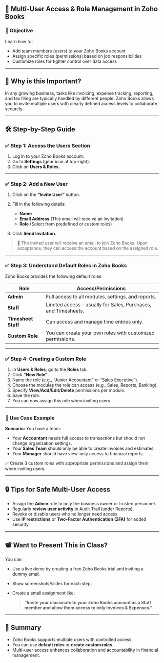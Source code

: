 ## 🧾 **Multi-User Access & Role Management in Zoho Books**

### 📌 **Objective**

Learn how to:

* Add team members (users) to your Zoho Books account
* Assign specific roles (permissions) based on job responsibilities
* Customize roles for tighter control over data access

---

## 🧠 **Why is this Important?**

In any growing business, tasks like invoicing, expense tracking, reporting, and tax filing are typically handled by different people. Zoho Books allows you to invite multiple users with clearly defined access levels to collaborate securely.

---

## 🛠️ **Step-by-Step Guide**

### ✅ **Step 1: Access the Users Section**

1. Log in to your Zoho Books account.
2. Go to **Settings** (gear icon at top-right).
3. Click on **Users & Roles**.

---

### ✅ **Step 2: Add a New User**

1. Click on the **“Invite User”** button.
2. Fill in the following details:

   * **Name**
   * **Email Address** (This email will receive an invitation)
   * **Role** (Select from predefined or custom roles)
3. Click **Send Invitation**.

> 📨 The invited user will receive an email to join Zoho Books. Upon acceptance, they can access the account based on the assigned role.

---

### ✅ **Step 3: Understand Default Roles in Zoho Books**

Zoho Books provides the following default roles:

| **Role**            | **Access/Permissions**                                         |
| ------------------- | -------------------------------------------------------------- |
| **Admin**           | Full access to all modules, settings, and reports.             |
| **Staff**           | Limited access – usually for Sales, Purchases, and Timesheets. |
| **Timesheet Staff** | Can access and manage time entries only.                       |
| **Custom Role**     | You can create your own roles with customized permissions.     |

---

### ✅ **Step 4: Creating a Custom Role**

1. In **Users & Roles**, go to the **Roles** tab.
2. Click **“New Role”**.
3. Name the role (e.g., “Junior Accountant” or “Sales Executive”).
4. Choose the modules the role can access (e.g., Sales, Reports, Banking).
5. Specify **View/Add/Edit/Delete** permissions per module.
6. Save the role.
7. You can now assign this role when inviting users.

---

### 🧩 **Use Case Example**

**Scenario:** You have a team:

* Your **Accountant** needs full access to transactions but should not change organization settings.
* Your **Sales Team** should only be able to create invoices and estimates.
* Your **Manager** should have view-only access to financial reports.

✅ Create 3 custom roles with appropriate permissions and assign them when inviting users.

---

## 🔒 **Tips for Safe Multi-User Access**

* Assign the **Admin** role to only the business owner or trusted personnel.
* Regularly **review user activity** in Audit Trail (under Reports).
* Revoke or disable users who no longer need access.
* Use **IP restrictions** or **Two-Factor Authentication (2FA)** for added security.

---

## 📽️ Want to Present This in Class?

You can:

* Use a live demo by creating a free Zoho Books trial and inviting a dummy email.
* Show screenshots/slides for each step.
* Create a small assignment like:

  > **“Invite your classmate to your Zoho Books account as a Staff member and allow them access to only Invoices & Expenses.”**

---

## 📌 Summary

* Zoho Books supports multiple users with controlled access.
* You can use **default roles** or **create custom roles**.
* Multi-user access enhances collaboration and accountability in financial management.